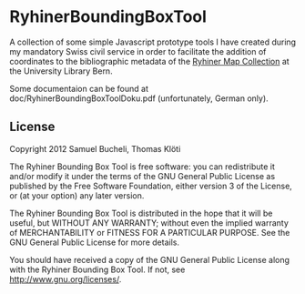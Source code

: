 # RyhinerBoundingBoxTool

A collection of some simple Javascript prototype tools I have created during my mandatory Swiss civil service in order to facilitate the addition of coordinates to the bibliographic metadata of the [Ryhiner Map Collection](http://www.ub.unibe.ch/content/suchen__finden/sondersammlungen/the_ryhiner_map_collection/index_ger.html) at the University Library Bern.

Some documentaion can be found at doc/RyhinerBoundingBoxToolDoku.pdf (unfortunately, German only).

## License

  Copyright 2012 Samuel Bucheli, Thomas Klöti

  The Ryhiner Bounding Box Tool is free software: you can redistribute it and/or modify
  it under the terms of the GNU General Public License as published by
  the Free Software Foundation, either version 3 of the License, or
  (at your option) any later version.

  The Ryhiner Bounding Box Tool is distributed in the hope that it will be useful,
  but WITHOUT ANY WARRANTY; without even the implied warranty of
  MERCHANTABILITY or FITNESS FOR A PARTICULAR PURPOSE.  See the
  GNU General Public License for more details.

  You should have received a copy of the GNU General Public License
  along with the Ryhiner Bounding Box Tool.  If not, see <http://www.gnu.org/licenses/>.